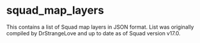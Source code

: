 # squad_map_layers
This contains a list of Squad map layers in JSON format. List was originally compiled by DrStrangeLove and up to date as of Squad version v17.0.
